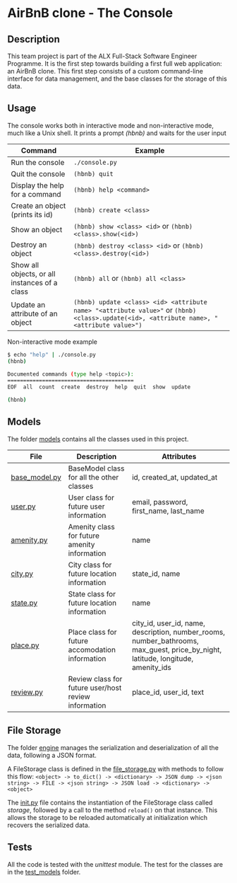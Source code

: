 # AirBnB clone - The Console

## Description
This team project is part of the ALX Full-Stack Software Engineer Programme. It is the first step towards building a first full web application: an AirBnB clone. This first step consists of a custom command-line interface for data management, and the base classes for the storage of this data.

## Usage
The console works both in interactive mode and non-interactive mode, much like a Unix shell. It prints a prompt *(hbnb)* and waits for the user input

Command | Example
------- | -------
Run the console | ```./console.py```
Quit the console | ```(hbnb) quit```
Display the help for a command | ```(hbnb) help <command>```
Create an object (prints its id)| ```(hbnb) create <class>```
Show an object | ```(hbnb) show <class> <id>``` or ```(hbnb) <class>.show(<id>)```
Destroy an object | ```(hbnb) destroy <class> <id>``` or ```(hbnb) <class>.destroy(<id>)```
Show all objects, or all instances of a class | ```(hbnb) all``` or ```(hbnb) all <class>```
Update an attribute of an object | ```(hbnb) update <class> <id> <attribute name> "<attribute value>"``` or ```(hbnb) <class>.update(<id>, <attribute name>, "<attribute value>")```

Non-interactive mode example

```bash
$ echo "help" | ./console.py
(hbnb)

Documented commands (type help <topic>):
========================================
EOF  all  count  create  destroy  help  quit  show  update

(hbnb)
```
## Models
The folder [models](./models) contains all the classes used in this project.

File | Description | Attributes
---- | ----------- | ----------
[base_model.py](./models/base_model.py) | BaseModel class for all the other classes | id, created_at, updated_at
[user.py](./models/user.py) | User class for future user information | email, password, first_name, last_name
[amenity.py](./models/amenity.py) | Amenity class for future amenity information | name
[city.py](./models/city.py) | City class for future location information | state_id, name
[state.py](./models/state.py) | State class for future location information | name
[place.py](./models/place.py) | Place class for future accomodation information | city_id, user_id, name, description, number_rooms, number_bathrooms, max_guest, price_by_night, latitude, longitude, amenity_ids
[review.py](./models/review.py) | Review class for future user/host review information | place_id, user_id, text

## File Storage
The folder [engine](./models/engine) manages the serialization and deserialization of all the data, following a JSON format.

A FileStorage class is defined in the [file_storage.py](./models/engine/file_storage.py) with methods to follow this flow: `<object> -> to_dict() -> <dictionary> -> JSON dump -> <json string> -> FILE -> <json string> -> JSON load -> <dictionary> -> <object>`

The [init.py](./models/__init__.py) file contains the instantiation of the FileStorage class called *storage*, followed by a call to the method `reload()` on that instance. This allows the storage to be reloaded automatically at initialization which recovers the serialized data.

## Tests
All the code is tested with the *unittest* module. The test for the classes are in the [test_models](./tests/test_models) folder.
